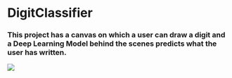 # DigitClassifier

### This project has  a canvas on which a user can draw a digit and a Deep Learning Model behind the scenes predicts what the user has written. 

<img src='https://www.esportsguide.com/wp-content/uploads/2019/06/playerunknown-s-battlegrounds-characters-pubg-artwork-1024x576.jpeg'/>
